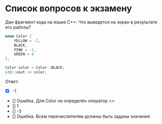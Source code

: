 # Список вопросов к экзамену

Дан фрагмент кода на языке С++. Что выведется на экран в результате его работы?
~~~cpp
enum Color {
    YELLOW = -2,
    BLACK,
    PINK = -1,
    GREEN = 0
};

Color color = Color::BLACK;
std::cout << color;
~~~
Ответ:

- [x] -1
- [] Ошибка. Для Color не определён оператор <<
- [] 1
- [] -3
- [] Ошибка. Всем перечислителям должны быть заданы значения
